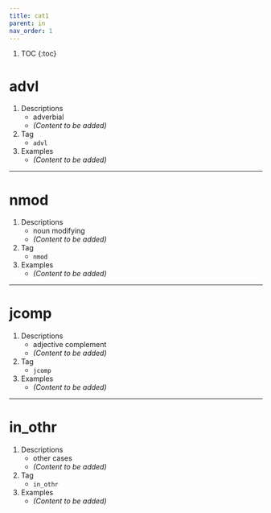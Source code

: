 ```yaml
---
title: cat1
parent: in
nav_order: 1
---
```

1. TOC
{:toc}

# advl

1. Descriptions
    - adverbial
    - *(Content to be added)*
2. Tag
    - `advl`
3. Examples
    - *(Content to be added)*

---

# nmod

1. Descriptions
    - noun modifying
    - *(Content to be added)*
2. Tag
    - `nmod`
3. Examples
    - *(Content to be added)*

---

# jcomp

1. Descriptions
    - adjective complement
    - *(Content to be added)*
2. Tag
    - `jcomp`
3. Examples
    - *(Content to be added)*

---

# in_othr

1. Descriptions
    - other cases
    - *(Content to be added)*
2. Tag
    - `in_othr`
3. Examples
    - *(Content to be added)*

